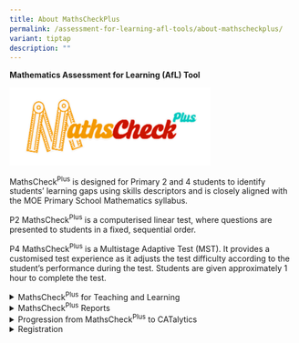```yaml
---
title: About MathsCheckPlus
permalink: /assessment-for-learning-afl-tools/about-mathscheckplus/
variant: tiptap
description: ""
---
```

<p><strong>Mathematics Assessment for Learning (AfL) Tool</strong>
</p>
<div class="isomer-image-wrapper">
<img style="width: 70%;" height="auto" width="100%" alt="MathsCheckPlus" src="/images/AfL tools/MC__ed.png">
</div>
<p>MathsCheck<sup>Plus</sup> is designed for Primary 2 and 4 students to identify
students’ learning gaps using skills descriptors and is closely aligned
with the MOE Primary School Mathematics syllabus.</p>
<p>P2 MathsCheck<sup>Plus</sup> is a computerised linear test, where questions
are presented to students in a fixed, sequential order.</p>
<p>P4 MathsCheck<sup>Plus</sup> is a Multistage Adaptive Test (MST). It provides
a customised test experience as it adjusts the test difficulty according
to the student’s performance during the test. Students are given approximately
1 hour to complete the test.</p>
<div data-type="detailGroup" class="isomer-accordion isomer-accordion-white">
<details class="isomer-details">
<summary>MathsCheck<sup>Plus</sup> for Teaching and Learning</summary>
<div data-type="detailsContent" class="isomer-details-content">
<p>SEAB collaborates with Academy of Singapore Teachers (AST) to conduct
workshops for MathsCheckPlus Champions from participating schools.</p>
<p>AST’s Master Teachers use the insights from MathsCheck<sup>Plus</sup> reports
to develop classroom strategies to close students’ learning gaps. The workshops
are a valuable platform for teachers to understand their students’ learning
difficulties and learn good practices from colleagues from other schools.</p>
</div>
</details>
<details class="isomer-details">
<summary>MathsCheck<sup>Plus</sup> Reports</summary>
<div data-type="detailsContent" class="isomer-details-content">
<p>A School Report and a Class Report will be provided.</p>
<p><strong>School Report</strong>
</p>
<p>The School Report provides a holistic overview of students’ performance
at the school level. It provides a qualitative comparison of students’
performance against the national average performance. If the school participates
in MathsCheck<sup>Plus</sup> for three consecutive years, the School Report
also provides trend information.</p>
<p></p>
<div class="isomer-image-wrapper">
<img style="width: 100%" height="auto" width="100%" alt="MC+ school report" src="/images/AfL tools/MC_1.png">
</div>
<p><strong>Class Report</strong>
</p>
<p>The class report informs teachers about each student’s mastery of Mathematical
skills and topics.</p>
<p>Teachers can use the information to identify students who need greater
support, and craft class-level and cohort-level remediation strategies.</p>
<p></p>
<div class="isomer-image-wrapper">
<img style="width: 100%" height="auto" width="100%" alt="MC+ class report" src="/images/AfL tools/MC_2.png">
</div>
<p></p>
</div>
</details>
<details class="isomer-details">
<summary>Progression from MathsCheck<sup>Plus</sup> to CATalytics</summary>
<div data-type="detailsContent" class="isomer-details-content">
<p>Using the insights from P4 MathsCheck<sup>Plus</sup>, teachers can identify
students who need additional support in specific topics and use CATalytics
to pinpoint exact learning gaps. This targeted approach also enables teachers
to provide more targeted intervention and check how students are managing
a topic post-intervention.</p>
<p>Please refer to the infographic below for an overview of how MathsCheck<sup>Plus</sup> and
CATalytics can be used in tandem to support students’ Mathematical development
throughout their primary school years.</p>
<p></p>
<div class="isomer-image-wrapper">
<img style="width: 100%" height="auto" width="100%" alt="Progression MC+ to CATalytics" src="/images/AfL tools/Infograhic_final_June.jpg">
</div>
<p></p>
</div>
</details>
<details class="isomer-details">
<summary>Registration</summary>
<div data-type="detailsContent" class="isomer-details-content">
<p>Registration for MathsCheck<sup>Plus</sup> will open in the second half
of the year. School leaders and key personnel will receive emails with
registration details.
<br>If you are interested to sign up for MathsCheck<sup>Plus</sup>, you may
indicate your interest <a href="https://go.gov.sg/afltools" rel="noopener nofollow" target="_blank">here</a>.
<br>SEAB will reach out to you when the registration period opens.</p>
</div>
</details>
</div>
<p></p>